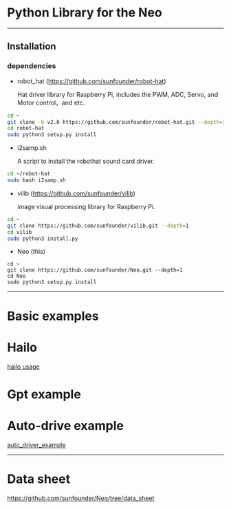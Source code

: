 # Python Library for the Neo

---
## Installation

### dependencies

- robot_hat (<https://github.com/sunfounder/robot-hat>)

  Hat driver library for Raspberry Pi, includes the PWM, ADC, Servo, and Motor control，and etc.

```bash
cd ~
git clone -b v2.0 https://github.com/sunfounder/robot-hat.git --depth=1
cd robot-hat
sudo python3 setup.py install
```

- i2samp.sh

  A script to install the robothat sound card driver.

```bash
cd ~/robot-hat
sudo bash i2samp.sh
```

- vilib (<https://github.com/sunfounder/vilib>)

  image visual processing library for Raspberry Pi.

```bash
cd ~
git clone https://github.com/sunfounder/vilib.git --depth=1
cd vilib
sudo python3 install.py
```

- Neo (this)

```
cd ~
git clone https://github.com/sunfounder/Neo.git --depth=1
cd Neo
sudo python3 setup.py install

```
---
# Basic examples

# Hailo
  <a href="./hailo" >hailo usage</a>

# Gpt example

# Auto-drive example
  <a href="./auto_driver_example" >auto_driver_example</a>


---
# Data sheet
https://github.com/sunfounder/Neo/tree/data_sheet